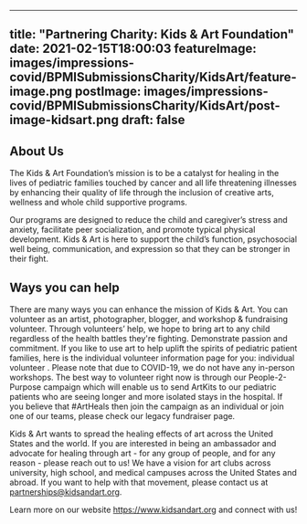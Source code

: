 
---
title: "Partnering Charity: Kids & Art Foundation"
date: 2021-02-15T18:00:03
featureImage: images/impressions-covid/BPMISubmissionsCharity/KidsArt/feature-image.png
postImage: images/impressions-covid/BPMISubmissionsCharity/KidsArt/post-image-kidsart.png 
draft: false
---

## About Us
The Kids & Art Foundation’s mission is to be a catalyst for healing in the lives of pediatric families touched by cancer and all life threatening illnesses by enhancing their quality of life through the inclusion of creative arts, wellness and whole child supportive programs.

Our programs are designed to reduce the child and caregiver’s stress and anxiety, facilitate peer socialization, and promote typical physical development. Kids & Art is here to support the child’s function, psychosocial well being, communication, and expression so that they can be stronger in their fight.  

## Ways you can help 
There are many ways you can enhance the mission of Kids & Art. You can volunteer as an artist, photographer, blogger, and workshop & fundraising volunteer. Through volunteers’ help, we hope to bring art to any child regardless of the health battles they're fighting. Demonstrate passion and commitment.  If you like to use art to help uplift the spirits of pediatric patient families, here is the individual volunteer information page for you: individual volunteer . Please note that due to COVID-19, we do not have any in-person workshops. The best way to volunteer right now is through our People-2-Purpose campaign which will enable us to send ArtKits to our pediatric patients who are seeing longer and more isolated stays in the hospital. If you believe that #ArtHeals then join the campaign as an individual or join one of our teams, please check our legacy fundraiser page.

Kids & Art wants to spread the healing effects of art across the United States and the world. If you are interested in being an ambassador and advocate for healing through art - for any group of people, and for any reason - please reach out to us! We have a vision for art clubs across university, high school, and medical campuses across the United States and abroad. If you want to help with that movement, please contact us at partnerships@kidsandart.org.

Learn more on our website https://www.kidsandart.org and connect with us!

